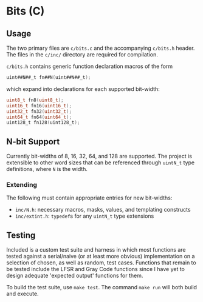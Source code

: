 Bits (C)
========

## Usage

The two primary files are `c/bits.c` and the accompanying `c/bits.h` header. The files in the `c/inc/` directory are required for compilation.

`c/bits.h` contains generic function declaration macros of the form
```C
uint##N##_t fn##N(uint##N##_t);
```
which expand into declarations for each supported bit-width:
```C
uint8_t fn8(uint8_t);
uint16_t fn16(uint16_t);
uint32_t fn32(uint32_t);
uint64_t fn64(uint64_t);
uint128_t fn128(uint128_t);
```

## N-bit Support

Currently bit-widths of 8, 16, 32, 64, and 128 are supported. The project is extensible to other word sizes that can be referenced through `uintN_t` type definitions, where `N` is the width.

### Extending

The following must contain appropriate entries for new bit-widths:
+ `inc/N.h`: necessary macros, masks, values, and templating constructs
+ `inc/extint.h`: `typedef`s for any `uintN_t` type extensions

## Testing

Included is a custom test suite and harness in which most functions are tested against a serial/naive (or at least more obvious) implementation on a selection of chosen, as well as random, test cases. Functions that remain to be tested include the LFSR and Gray Code functions since I have yet to design adequate 'expected output' functions for them.

To build the test suite, use `make test`. The command `make run` will both build and execute.
